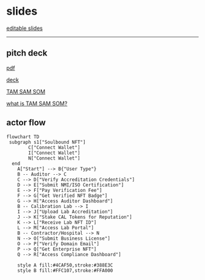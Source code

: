 # slides

[editable slides](https://gamma.app/docs/Calibra-Revolutionizing-Calibration-qcghjofjhh9alrm)

---

## pitch deck

[pdf](./Calibra-Revolutionizing-Calibration.pdf)

[deck](./deck.md)

[TAM SAM SOM](./TAM-SAM-SOM.md)

[what is TAM SAM SOM?](./TSS.md)

## actor flow

```mermaid
flowchart TD
 subgraph s1["Soulbound NFT"]
        C["Connect Wallet"]
        I["Connect Wallet"]
        N["Connect Wallet"]
  end
    A["Start"] --> B{"User Type"}
    B -- Auditor --> C
    C --> D["Verify Accreditation Credentials"]
    D --> E["Submit NMI/ISO Certification"]
    E --> F["Pay Verification Fee"]
    F --> G["Get Verified NFT Badge"]
    G --> H["Access Auditor Dashboard"]
    B -- Calibration Lab --> I
    I --> J["Upload Lab Accreditation"]
    J --> K["Stake CAL Tokens for Reputation"]
    K --> L["Receive Lab NFT ID"]
    L --> M["Access Lab Portal"]
    B -- Contractor/Hospital --> N
    N --> O["Submit Business License"]
    O --> P["Verify Domain Email"]
    P --> Q["Get Enterprise NFT"]
    Q --> R["Access Compliance Dashboard"]

    style A fill:#4CAF50,stroke:#388E3C
    style B fill:#FFC107,stroke:#FFA000
```
